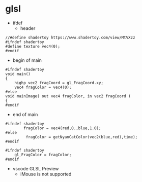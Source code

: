 # glsl
* ifdef
    * header
````
//#define shadertoy https://www.shadertoy.com/view/MtVXzz
#ifndef shadertoy
#define texture vec4(0);
#endif
````

* begin of main

````
#ifndef shadertoy
void main()
{
    highp vec2 fragCoord = gl_FragCoord.xy;
    vec4 fragColor = vec4(0);
#else
void mainImage( out vec4 fragColor, in vec2 fragCoord )
{
#endif
````

* end of main

````
#ifndef shadertoy
	    fragColor = vec4(red,0.,blue,1.0);
#else
         fragColor = getNyanCatColor(vec2(blue,red),time);    
#endif 

#ifndef shadertoy
    gl_FragColor = fragColor;
#endif 
````

* vscode GLSL Preview
    * iMouse is not supported
